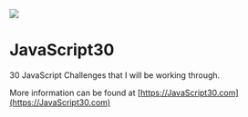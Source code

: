 ![](https://javascript30.com/images/JS3-social-share.png)

# JavaScript30

30 JavaScript Challenges that I will be working through.

More information can be found at [https://JavaScript30.com](https://JavaScript30.com)
